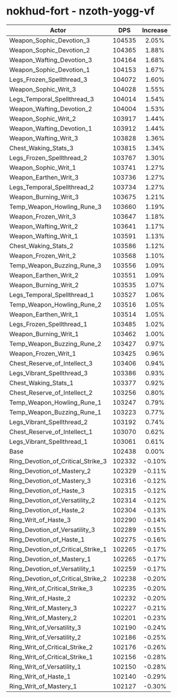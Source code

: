 # nokhud-fort - nzoth-yogg-vf
| Actor | DPS | Increase |
|---|:---:|:---:|
|Weapon_Sophic_Devotion_3|104535|2.05%|
|Weapon_Sophic_Devotion_2|104365|1.88%|
|Weapon_Wafting_Devotion_3|104164|1.68%|
|Weapon_Sophic_Devotion_1|104153|1.67%|
|Legs_Frozen_Spellthread_3|104072|1.60%|
|Weapon_Sophic_Writ_3|104028|1.55%|
|Legs_Temporal_Spellthread_3|104014|1.54%|
|Weapon_Wafting_Devotion_2|104004|1.53%|
|Weapon_Sophic_Writ_2|103917|1.44%|
|Weapon_Wafting_Devotion_1|103912|1.44%|
|Weapon_Wafting_Writ_3|103828|1.36%|
|Chest_Waking_Stats_3|103815|1.34%|
|Legs_Frozen_Spellthread_2|103767|1.30%|
|Weapon_Sophic_Writ_1|103741|1.27%|
|Weapon_Earthen_Writ_3|103736|1.27%|
|Legs_Temporal_Spellthread_2|103734|1.27%|
|Weapon_Burning_Writ_3|103675|1.21%|
|Temp_Weapon_Howling_Rune_3|103660|1.19%|
|Weapon_Frozen_Writ_3|103647|1.18%|
|Weapon_Wafting_Writ_2|103641|1.17%|
|Weapon_Wafting_Writ_1|103591|1.13%|
|Chest_Waking_Stats_2|103586|1.12%|
|Weapon_Frozen_Writ_2|103568|1.10%|
|Temp_Weapon_Buzzing_Rune_3|103556|1.09%|
|Weapon_Earthen_Writ_2|103551|1.09%|
|Weapon_Burning_Writ_2|103535|1.07%|
|Legs_Temporal_Spellthread_1|103527|1.06%|
|Temp_Weapon_Howling_Rune_2|103516|1.05%|
|Weapon_Earthen_Writ_1|103514|1.05%|
|Legs_Frozen_Spellthread_1|103485|1.02%|
|Weapon_Burning_Writ_1|103462|1.00%|
|Temp_Weapon_Buzzing_Rune_2|103427|0.97%|
|Weapon_Frozen_Writ_1|103425|0.96%|
|Chest_Reserve_of_Intellect_3|103406|0.94%|
|Legs_Vibrant_Spellthread_3|103386|0.93%|
|Chest_Waking_Stats_1|103377|0.92%|
|Chest_Reserve_of_Intellect_2|103256|0.80%|
|Temp_Weapon_Howling_Rune_1|103247|0.79%|
|Temp_Weapon_Buzzing_Rune_1|103223|0.77%|
|Legs_Vibrant_Spellthread_2|103192|0.74%|
|Chest_Reserve_of_Intellect_1|103070|0.62%|
|Legs_Vibrant_Spellthread_1|103061|0.61%|
|Base|102438|0.00%|
|Ring_Devotion_of_Critical_Strike_3|102332|-0.10%|
|Ring_Devotion_of_Mastery_2|102329|-0.11%|
|Ring_Devotion_of_Mastery_3|102316|-0.12%|
|Ring_Devotion_of_Haste_3|102315|-0.12%|
|Ring_Devotion_of_Versatility_2|102314|-0.12%|
|Ring_Devotion_of_Haste_2|102304|-0.13%|
|Ring_Writ_of_Haste_3|102290|-0.14%|
|Ring_Devotion_of_Versatility_3|102289|-0.15%|
|Ring_Devotion_of_Haste_1|102275|-0.16%|
|Ring_Devotion_of_Critical_Strike_1|102265|-0.17%|
|Ring_Devotion_of_Mastery_1|102265|-0.17%|
|Ring_Devotion_of_Versatility_1|102259|-0.17%|
|Ring_Devotion_of_Critical_Strike_2|102238|-0.20%|
|Ring_Writ_of_Critical_Strike_3|102235|-0.20%|
|Ring_Writ_of_Haste_2|102232|-0.20%|
|Ring_Writ_of_Mastery_3|102227|-0.21%|
|Ring_Writ_of_Mastery_2|102201|-0.23%|
|Ring_Writ_of_Versatility_3|102190|-0.24%|
|Ring_Writ_of_Versatility_2|102186|-0.25%|
|Ring_Writ_of_Critical_Strike_2|102176|-0.26%|
|Ring_Writ_of_Critical_Strike_1|102156|-0.28%|
|Ring_Writ_of_Versatility_1|102150|-0.28%|
|Ring_Writ_of_Haste_1|102140|-0.29%|
|Ring_Writ_of_Mastery_1|102127|-0.30%|

